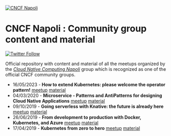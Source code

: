 [![CNCF Napoli](./logo/cncf-napoli.png)](https://community.cncf.io/napoli/)

# CNCF Napoli : Community group content and material

[![Twitter Follow](https://img.shields.io/twitter/follow/cncfnapoli?style=social)](https://twitter.com/cncfnapoli)

Official repository with content and material of all the meetups organized by the [*Cloud Native Computing Napoli*](https://community.cncf.io/napoli/) group which is recognized as one of the official CNCF community groups.

* 16/05/2023 - **How to extend Kubernetes: please welcome the operator pattern!** [meetup](https://community.cncf.io/events/details/cncf-napoli-presents-how-to-extend-kubernetes-please-welcome-the-operator-pattern/) [material](2023-05-16)
* 04/03/2020 - **Microservice - Patterns and AntiPatterns for designing Cloud Native Applications** [meetup](https://community.cncf.io/events/details/cncf-napoli-presents-microservice-patterns-and-antipatterns-for-designing-cloud-native-applications/) [material](2020-03-04)
* 09/10/2019 - **Going serverless with Knative: the future is already here** [meetup](https://community.cncf.io/events/details/cncf-cloud-native-computing-napoli-presents-going-serverless-with-knative-the-future-is-already-here/) [material](2019-10-09)
* 26/06/2019 - **From development to production with Docker, Kubernetes, and Azure** [meetup](https://community.cncf.io/events/details/cncf-cloud-native-computing-napoli-presents-from-development-to-production-with-docker-kubernetes-and-azure/) [material](2019-06-26)
* 17/04/2019 - **Kubernetes from zero to hero** [meetup](https://community.cncf.io/events/details/cncf-cloud-native-computing-napoli-presents-kubernetes-from-zero-to-hero/) [material](2019-04-17)

